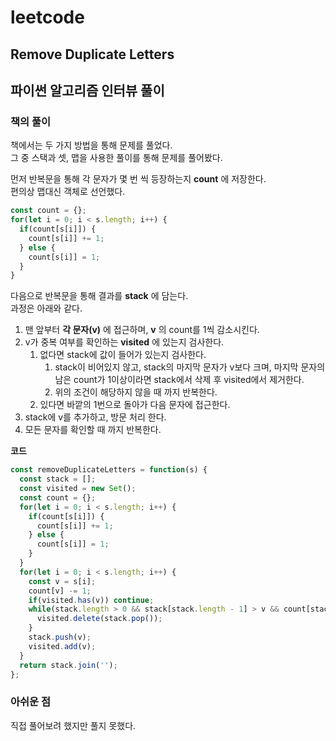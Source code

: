 # leetcode

## Remove Duplicate Letters

## 파이썬 알고리즘 인터뷰 풀이

### 책의 풀이

책에서는 두 가지 방법을 통해 문제를 풀었다.  
그 중 스택과 셋, 맵을 사용한 풀이를 통해 문제를 풀어봤다.

먼저 반복문을 통해 각 문자가 몇 번 씩 등장하는지 **count** 에 저장한다.  
편의상 맵대신 객체로 선언했다.

```javascript
const count = {};
for(let i = 0; i < s.length; i++) {
  if(count[s[i]]) {
    count[s[i]] += 1;
  } else {
    count[s[i]] = 1;
  }
}
```

다음으로 반복문을 통해 결과를 **stack** 에 담는다.  
과정은 아래와 같다.  
1. 맨 앞부터 **각 문자(v)** 에 접근하며, **v** 의 count를 1씩 감소시킨다.  
2. v가 중복 여부를 확인하는 **visited** 에 있는지 검사한다.
   1. 없다면 stack에 값이 들어가 있는지 검사한다.
      1. stack이 비어있지 않고, stack의 마지막 문자가 v보다 크며, 마지막 문자의 남은 count가 1이상이라면 stack에서 삭제 후 visited에서 제거한다.
      2. 위의 조건이 해당하지 않을 때 까지 반복한다.
   2. 있다면 바깥의 1번으로 돌아가 다음 문자에 접근한다.
3. stack에 v를 추가하고, 방문 처리 한다.
4. 모든 문자를 확인할 때 까지 반복한다.

**코드**

```javascript
const removeDuplicateLetters = function(s) {
  const stack = [];
  const visited = new Set();
  const count = {};
  for(let i = 0; i < s.length; i++) {
    if(count[s[i]]) {
      count[s[i]] += 1;
    } else {
      count[s[i]] = 1;
    }
  }
  for(let i = 0; i < s.length; i++) {
    const v = s[i];
    count[v] -= 1;
    if(visited.has(v)) continue;
    while(stack.length > 0 && stack[stack.length - 1] > v && count[stack[stack.length - 1]] > 0) {
      visited.delete(stack.pop());
    }
    stack.push(v);
    visited.add(v);
  }
  return stack.join('');
};
```

### 아쉬운 점

직접 풀어보려 했지만 풀지 못했다.  
